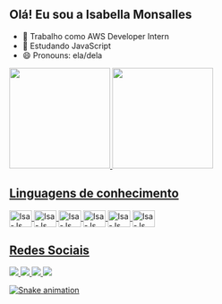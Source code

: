 ## Olá! Eu sou a Isabella Monsalles

- 🔭 Trabalho como AWS Developer Intern
- 🌱 Estudando JavaScript
- 😄 Pronouns: ela/dela

<div>
  <a href ="https://github.com/IsaMon2">
  <img height="180em" src="https://github-readme-stats.vercel.app/api?username=IsaMon2&show_icons=true&theme=dark&include_all_commits=true&count_private=true"/>
  <img height="180em" src="https://github-readme-stats.vercel.app/api/top-langs/?username=IsaMon2&layout=compact&langs_count=16&theme=dark"/>
</div>

## Linguagens de conhecimento
<div style="display: inline_block">
  <img align="center" alt="Isa-Js" height="30" width="40" src="https://cdn.jsdelivr.net/gh/devicons/devicon@latest/icons/c/c-original.svg" />
  <img align="center" alt="Isa-Js" height="30" width="40" src="https://cdn.jsdelivr.net/gh/devicons/devicon@latest/icons/css3/css3-original.svg" />
  <img align="center" alt="Isa-Js" height="30" width="40" src="https://cdn.jsdelivr.net/gh/devicons/devicon@latest/icons/java/java-original.svg" />
  <img align="center" alt="Isa-Js" height="30" width="40" src="https://cdn.jsdelivr.net/gh/devicons/devicon@latest/icons/javascript/javascript-original.svg" />
  <img align="center" alt="Isa-Js" height="30" width="40" src="https://cdn.jsdelivr.net/gh/devicons/devicon@latest/icons/mysql/mysql-original.svg" />
  <img align="center" alt="Isa-Js" height="30" width="40" src="https://cdn.jsdelivr.net/gh/devicons/devicon@latest/icons/python/python-original.svg" />  
</div>

## Redes Sociais
<div>
  <a href="https://www.linkedin.com/in/isabella-monsalles/" target="_blank"><img src="https://img.shields.io/badge/LinkedIn-0077B5?style=for-the-badge&logo=linkedin&logoColor=white" target="_blank">
  <a href="https://www.instagram.com/isa.bm10/" target="_blank"><img src="https://img.shields.io/badge/Instagram-E4405F?style=for-the-badge&logo=instagram&logoColor=white" target="_blank">
  <a href="monsallesisabella@gmail.com" target="_blank"><img src="https://img.shields.io/badge/Gmail-D14836?style=for-the-badge&logo=gmail&logoColor=white" target="_blank">
	<a href="https://discord.com/channels/@me" target="_blank"><img src="https://img.shields.io/badge/Discord-7289DA?style=for-the-badge&logo=discord&logoColor=white">
  </div>

![Snake animation](https://github.com/IsaMon2/IsaMon2/blob/output/github-contribution-grid-snake.svg)


